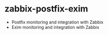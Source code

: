 # zabbix-postfix-exim

- Postfix monitoring and integration with Zabbix
- Exim monitoring and integration with Zabbix
